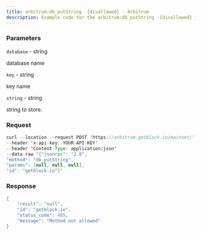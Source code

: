 ```yaml
---
title: arbitrum:db_putString  {disallowed} - Arbitrum
description: Example code for the arbitrum:db_putString  {disallowed} json-rpc method. Сomplete guide on how to use arbitrum:db_putString  {disallowed} json-rpc in GetBlock.io Web3 documentation.
---
```


### Parameters


`database` - string

database name

`key` - string

key name

`string` - string

string to store.

### Request

``` java
curl --location --request POST 'https://arbitrum.getblock.io/mainnet/' 
--header 'x-api-key: YOUR-API-KEY' 
--header 'Content-Type: application/json' 
--data-raw '{"jsonrpc": "2.0",
"method": "db_putString",
"params": [null, null, null],
"id": "getblock.io"}'
```

###  Response

``` java
{
    "result": "null",
    "id": "getblock.io",
    "status_code": 405,
    "message": "Method not allowed"
}
```

